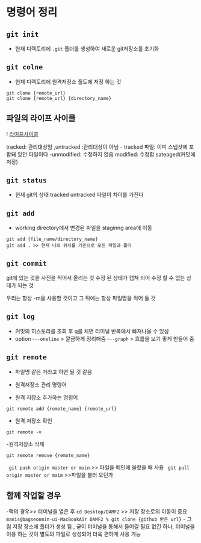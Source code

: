 # 명령어 정리

## `git init`
- 현재 디렉토리에 `.git` 폴더를 생성하여 새로운 git저장소를 초기화

## `git colne` 
- 현재 디렉토리에 원격저장소 폴도에 저장 하는 것 

```
git clone {remote_url}
git clone {remote_url} {directory_name}
```

## 파일의 라이프 사이클 
! [라이프사이클](../assets/lifecycle.png)

tracked: 관리대상임 ,untracked :관리대상이 아님
    - tracked 파일: 이미 스냅샷에 포함돼 있던 파일이다
        -unmodified: 수정하지 않음   modified: 수정함 sateaged(커밋에 저장)



## `git status`
 - 현재 git의 상태 
    tracked untracked 파일이 차이를 가진다 


## `git add`
- working directory에서 변경된 파일을 staginng area에 이동

```
git add {file_name/directory_name}
git add . >> 현재 나의 위치를 기준으로 모든 파일과 폴더 
```

## `git commit`

git에 있는 것을 사진을 찍어서 올리는 것 수정 된 상태가 캡쳐 되어 수정 할 수 없는 상태가 되는 것 

우리는 항상 -m을 사용할 것이고 그 뒤에는 항상 파일명을 적어 둘 것 

## `git log`
- 커밋의 히스토리를 조회 후 q를 치면 터미널 반복에서 빠져나올 수 있삼
- option
    -`--oneline` > 깔금하게 정리해줌
    -`--graph` > 흐름을 보기 좋게 만들어 줌 

## `git remote` 
- 파일명 같은 거라고 하면 될 것 같음
- 원격저장소 관리 명령어

- 원격 저장소 추가하는 명령어
```
git remote add {remote_name} {remote_url}

```
- 원격 저장소 확인 
```
git remote -v
```

-원격저장소 삭제
```
git remote remove {remote_name}
```


` git push origin master or main` >> 파일을 메인에 올렸을 때 사용
` git pull origin master or maim` >>파일을 불러 오던가


## 함께 작업할 경우 

-맥의 경우>> 터미널을 열은 후  `cd Desktop/DAMF2` >> 저장 장소로의 이동이 중요
                        `manis@bagseonmin-ui-MacBookAir DAMF2 % git clone {github 받은 url}`
                         - 그럼 저장 장소에 폴더가 생성 됨 , 굳이 터미널을 통해서 들어갈 필요 없긴 하나, 
                         터미널을 이용 하는 것이 별도의 파일로 생성되어 더욱 편하게 사용 가능

